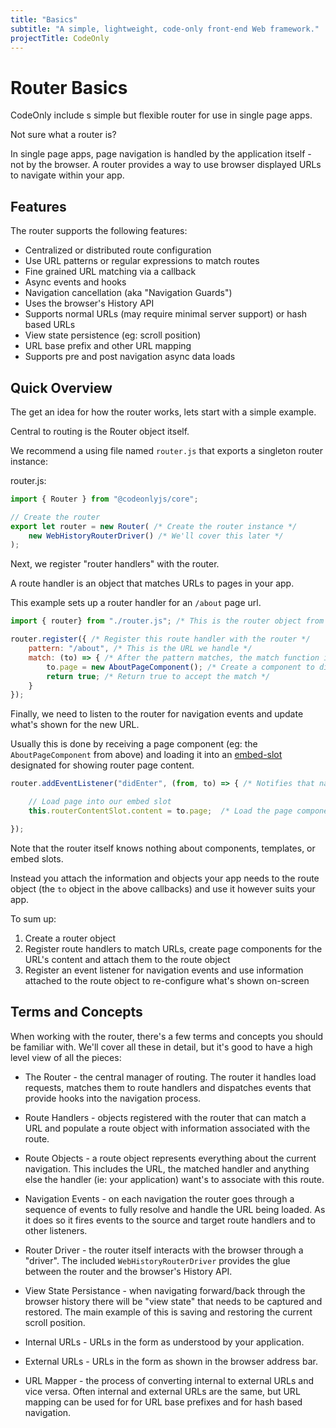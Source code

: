 ```yaml
---
title: "Basics"
subtitle: "A simple, lightweight, code-only front-end Web framework."
projectTitle: CodeOnly
---
```

# Router Basics

CodeOnly include s simple but flexible router for use in single page apps.

<div class="tip">

Not sure what a router is?

In single page apps, page navigation is handled by the application itself - 
not by the browser. A router provides a way to use browser displayed
URLs to navigate within your app.

</div>

## Features

The router supports the following features:

* Centralized or distributed route configuration
* Use URL patterns or regular expressions to match routes
* Fine grained URL matching via a callback
* Async events and hooks
* Navigation cancellation (aka "Navigation Guards")
* Uses the browser's History API
* Supports normal URLs (may require minimal server support) or
  hash based URLs
* View state persistence (eg: scroll position)
* URL base prefix and other URL mapping
* Supports pre and post navigation async data loads



## Quick Overview

The get an idea for how the router works, lets start with a simple example.

Central to routing is the Router object itself.  

We recommend a using file named `router.js` that exports a singleton router
instance:

router.js:

```js
import { Router } from "@codeonlyjs/core";

// Create the router
export let router = new Router( /* Create the router instance */
    new WebHistoryRouterDriver() /* We'll cover this later */
);
```

Next, we register "router handlers" with the router.  

A route handler is an object that matches URLs to pages in your app.

This example sets up a router handler for an `/about` page url.

```js
import { router} from "./router.js"; /* This is the router object from above */

router.register({ /* Register this route handler with the router */
    pattern: "/about", /* This is the URL we handle */
    match: (to) => { /* After the pattern matches, the match function is called */
        to.page = new AboutPageComponent(); /* Create a component to display for this page */
        return true; /* Return true to accept the match */
    }
});
```

Finally, we need to listen to the router for navigation events and
update what's shown for the new URL.  

Usually this is done by receiving a page component (eg: the 
`AboutPageComponent` from above) and loading it into an [embed-slot](templateEmbedSlots)
designated for showing router page content.

```js
router.addEventListener("didEnter", (from, to) => { /* Notifies that navigation happened */

    // Load page into our embed slot
    this.routerContentSlot.content = to.page;  /* Load the page component from above into a slot */

});
```

<div class="tip">

Note that the router itself knows nothing about components, templates, 
or embed slots.

Instead you attach the information and objects your app needs to the route 
object (the `to` object in the above callbacks) and use it however suits 
your app.

</div>

To sum up:

1. Create a router object
2. Register route handlers to match URLs, create page components for the URL's 
   content and attach them to the route object
3. Register an event listener for navigation events and use information attached
   to the route object to re-configure what's shown on-screen


## Terms and Concepts

When working with the router, there's a few terms and concepts you should be
familiar with. We'll cover all these in detail, but it's good to have a high
level view of all the pieces:

* The Router - the central manager of routing.  The router it handles load 
  requests, matches them to route handlers and dispatches events that provide 
  hooks into the navigation process.

* Route Handlers - objects registered with the router that can match a URL
  and populate a route object with information associated with the route.

* Route Objects - a route object represents everything about the current 
  navigation. This includes the URL, the matched handler and anything else the
  handler (ie: your application) want's to associate with this route.

* Navigation Events - on each navigation the router goes through a sequence
  of events to fully resolve and handle the URL being loaded.  As it does so 
  it fires events to the source and target route handlers and to other listeners.

* Router Driver - the router itself interacts with the browser through a 
  "driver".  The included `WebHistoryRouterDriver` provides the glue
  between the router and the browser's History API.

* View State Persistance - when navigating forward/back through the browser 
  history there will be "view state" that needs to be captured and 
  restored.  The main example of this is saving and restoring the current 
  scroll position.

* Internal URLs - URLs in the form as understood by your application.

* External URLs - URLs in the form as shown in the browser address bar.

* URL Mapper - the process of converting internal to external URLs and vice
  versa.  Often internal and external URLs are the same, but URL mapping
  can be used for for URL base prefixes and for hash based navigation.
